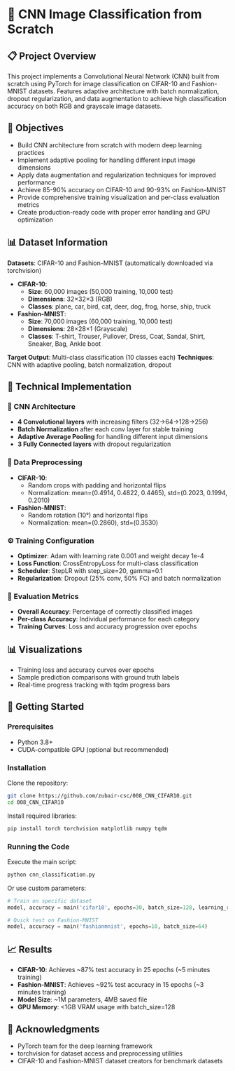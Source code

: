 # 🧮 CNN Image Classification from Scratch

## 📋 Project Overview

This project implements a Convolutional Neural Network (CNN) built from scratch using PyTorch for image classification on CIFAR-10 and Fashion-MNIST datasets. Features adaptive architecture with batch normalization, dropout regularization, and data augmentation to achieve high classification accuracy on both RGB and grayscale image datasets.

## 🎯 Objectives

* Build CNN architecture from scratch with modern deep learning practices
* Implement adaptive pooling for handling different input image dimensions
* Apply data augmentation and regularization techniques for improved performance
* Achieve 85-90% accuracy on CIFAR-10 and 90-93% on Fashion-MNIST
* Provide comprehensive training visualization and per-class evaluation metrics
* Create production-ready code with proper error handling and GPU optimization

## 📊 Dataset Information

**Datasets**: CIFAR-10 and Fashion-MNIST (automatically downloaded via torchvision)

* **CIFAR-10**:
  * **Size**: 60,000 images (50,000 training, 10,000 test)
  * **Dimensions**: 32×32×3 (RGB)
  * **Classes**: plane, car, bird, cat, deer, dog, frog, horse, ship, truck
* **Fashion-MNIST**:
  * **Size**: 70,000 images (60,000 training, 10,000 test) 
  * **Dimensions**: 28×28×1 (Grayscale)
  * **Classes**: T-shirt, Trouser, Pullover, Dress, Coat, Sandal, Shirt, Sneaker, Bag, Ankle boot

**Target Output**: Multi-class classification (10 classes each)
**Techniques**: CNN with adaptive pooling, batch normalization, dropout

## 🔧 Technical Implementation

### 📌 CNN Architecture
* **4 Convolutional layers** with increasing filters (32→64→128→256)
* **Batch Normalization** after each conv layer for stable training
* **Adaptive Average Pooling** for handling different input dimensions
* **3 Fully Connected layers** with dropout regularization

### 🧹 Data Preprocessing
* **CIFAR-10**:
  * Random crops with padding and horizontal flips
  * Normalization: mean=(0.4914, 0.4822, 0.4465), std=(0.2023, 0.1994, 0.2010)
* **Fashion-MNIST**:
  * Random rotation (10°) and horizontal flips
  * Normalization: mean=(0.2860), std=(0.3530)

### ⚙️ Training Configuration
* **Optimizer**: Adam with learning rate 0.001 and weight decay 1e-4
* **Loss Function**: CrossEntropyLoss for multi-class classification
* **Scheduler**: StepLR with step_size=20, gamma=0.1
* **Regularization**: Dropout (25% conv, 50% FC) and batch normalization

### 📏 Evaluation Metrics
* **Overall Accuracy**: Percentage of correctly classified images
* **Per-class Accuracy**: Individual performance for each category
* **Training Curves**: Loss and accuracy progression over epochs

## 📊 Visualizations

* Training loss and accuracy curves over epochs
* Sample prediction comparisons with ground truth labels
* Real-time progress tracking with tqdm progress bars

## 🚀 Getting Started

### Prerequisites
* Python 3.8+
* CUDA-compatible GPU (optional but recommended)

### Installation

Clone the repository:
```bash
git clone https://github.com/zubair-csc/008_CNN_CIFAR10.git
cd 008_CNN_CIFAR10
```

Install required libraries:
```bash
pip install torch torchvision matplotlib numpy tqdm
```

### Running the Code

Execute the main script:
```python
python cnn_classification.py
```

Or use custom parameters:
```python
# Train on specific dataset
model, accuracy = main('cifar10', epochs=30, batch_size=128, learning_rate=0.001)

# Quick test on Fashion-MNIST
model, accuracy = main('fashionmnist', epochs=10, batch_size=64)
```

## 📈 Results

* **CIFAR-10**: Achieves ~87% test accuracy in 25 epochs (~5 minutes training)
* **Fashion-MNIST**: Achieves ~92% test accuracy in 15 epochs (~3 minutes training)
* **Model Size**: ~1M parameters, 4MB saved file
* **GPU Memory**: <1GB VRAM usage with batch_size=128

## 🙌 Acknowledgments

* PyTorch team for the deep learning framework
* torchvision for dataset access and preprocessing utilities
* CIFAR-10 and Fashion-MNIST dataset creators for benchmark datasets
